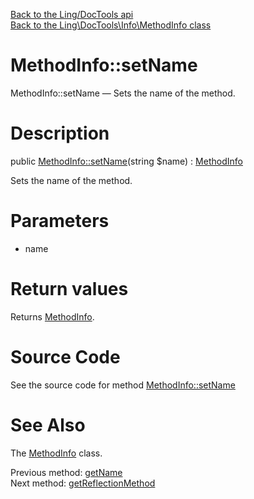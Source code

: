 [Back to the Ling/DocTools api](https://github.com/lingtalfi/DocTools/blob/master/doc/api/Ling/DocTools.md)<br>
[Back to the Ling\DocTools\Info\MethodInfo class](https://github.com/lingtalfi/DocTools/blob/master/doc/api/Ling/DocTools/Info/MethodInfo.md)


MethodInfo::setName
================



MethodInfo::setName — Sets the name of the method.




Description
================


public [MethodInfo::setName](https://github.com/lingtalfi/DocTools/blob/master/doc/api/Ling/DocTools/Info/MethodInfo/setName.md)(string $name) : [MethodInfo](https://github.com/lingtalfi/DocTools/blob/master/doc/api/Ling/DocTools/Info/MethodInfo.md)




Sets the name of the method.




Parameters
================


- name

    


Return values
================

Returns [MethodInfo](https://github.com/lingtalfi/DocTools/blob/master/doc/api/Ling/DocTools/Info/MethodInfo.md).








Source Code
===========
See the source code for method [MethodInfo::setName](/blob/master/Info/MethodInfo.php#L190-L194)


See Also
================

The [MethodInfo](https://github.com/lingtalfi/DocTools/blob/master/doc/api/Ling/DocTools/Info/MethodInfo.md) class.

Previous method: [getName](https://github.com/lingtalfi/DocTools/blob/master/doc/api/Ling/DocTools/Info/MethodInfo/getName.md)<br>Next method: [getReflectionMethod](https://github.com/lingtalfi/DocTools/blob/master/doc/api/Ling/DocTools/Info/MethodInfo/getReflectionMethod.md)<br>

